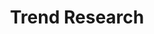 ---
layout: project
title: "Trend Research"
client: "“Various”"
year: "“Various”"
sector: "“Various”"
description: "Twice a year we create trend reports based on our market research: Fall/Winter and Spring/Summer."
brief: "Fashion, new materials and technologies are constantly evolving. In order to create something new for tomorrow it is very important to understand what is happening today, and the progression of trends over time."
solution: "We help our clients stay ahead of emerging trends by collecting, analyzing and presenting data as a useful guideline to apply in culturally relevant new products."
services:
 - "researching trends (fashion"
 - "materials"
 - "architecture"
 - "technology)"
 - "analyzing trends"
 - "report documentation"
main_image: "/assets/images/projects/various__trend_research/h_w_Trends.jpg"
images:
 - "/assets/images/projects/various__trend_research/p_w_Trends_01.jpg"
 - "/assets/images/projects/various__trend_research/p_w_Trends_02.jpg"
permalink: /various__trend_research/
---